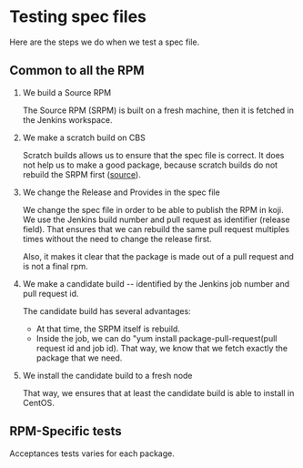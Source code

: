 # Testing spec files

Here are the steps we do when we test a spec file.

## Common to all the RPM

1. We build a Source RPM

    The Source RPM (SRPM) is built on a fresh machine, then it is fetched in the
    Jenkins workspace.

1. We make a scratch build on CBS

    Scratch builds allows us to ensure that the spec file is correct. It does
    not help us to make a good package, because scratch builds do not rebuild
    the SRPM first ([source][1]).

1. We change the Release and Provides in the spec file

    We change the spec file in order to be able to publish the RPM in koji. We
    use the Jenkins build number and pull request as identifier (release field).
    That ensures that we can rebuild the same pull request multiples times
    without the need to change the release first.

    Also, it makes it clear that the package is made out of a pull request and is
    not a final rpm.

1. We make a candidate build -- identified by the Jenkins job number and pull
   request id.

    The candidate build has several advantages:

    - At that time, the SRPM itself is rebuild.
    - Inside the job, we can do "yum install package-pull-request(pull request
      id and job id). That way, we know that we fetch exactly the package that
      we need.

1. We install the candidate build to a fresh node

    That way, we ensures that at least the candidate build is able to install in
    CentOS.


## RPM-Specific tests

Acceptances tests varies for each package.

[1]:https://fedoraproject.org/wiki/Using_the_Koji_build_system#Scratch_Builds
